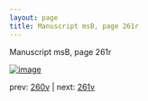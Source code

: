 ```yaml
---
layout: page
title: Manuscript msB, page 261r
---
```


Manuscript msB, page 261r

[![image](http://www.homermultitext.org/iipsrv?OBJ=IIP,1.0&FIF=/project/homer/pyramidal/deepzoom/hmt/vbbifolio/pending/vb_260v_261r.tif&WID=100&CVT=JPEG)](http://www.homermultitext.org/ict2/?urn=urn:cite2:hmt:vbbifolio.pending:vb_260v_261r)

prev:  [260v](../260v) | next:  [261v](../261v)

